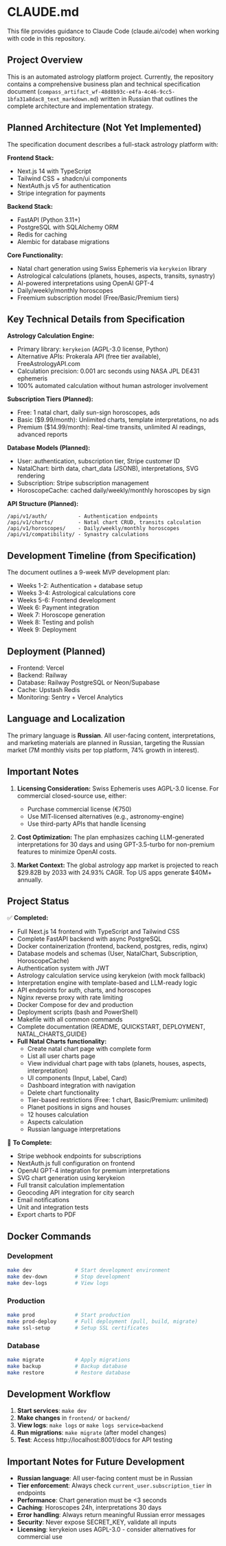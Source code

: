 # CLAUDE.md

This file provides guidance to Claude Code (claude.ai/code) when working with code in this repository.

## Project Overview

This is an automated astrology platform project. Currently, the repository contains a comprehensive business plan and technical specification document (`compass_artifact_wf-48d8b93c-e4fa-4c46-9cc5-1bfa31a8dac8_text_markdown.md`) written in Russian that outlines the complete architecture and implementation strategy.

## Planned Architecture (Not Yet Implemented)

The specification document describes a full-stack astrology platform with:

**Frontend Stack:**
- Next.js 14 with TypeScript
- Tailwind CSS + shadcn/ui components
- NextAuth.js v5 for authentication
- Stripe integration for payments

**Backend Stack:**
- FastAPI (Python 3.11+)
- PostgreSQL with SQLAlchemy ORM
- Redis for caching
- Alembic for database migrations

**Core Functionality:**
- Natal chart generation using Swiss Ephemeris via `kerykeion` library
- Astrological calculations (planets, houses, aspects, transits, synastry)
- AI-powered interpretations using OpenAI GPT-4
- Daily/weekly/monthly horoscopes
- Freemium subscription model (Free/Basic/Premium tiers)

## Key Technical Details from Specification

**Astrology Calculation Engine:**
- Primary library: `kerykeion` (AGPL-3.0 license, Python)
- Alternative APIs: Prokerala API (free tier available), FreeAstrologyAPI.com
- Calculation precision: 0.001 arc seconds using NASA JPL DE431 ephemeris
- 100% automated calculation without human astrologer involvement

**Subscription Tiers (Planned):**
- Free: 1 natal chart, daily sun-sign horoscopes, ads
- Basic ($9.99/month): Unlimited charts, template interpretations, no ads
- Premium ($14.99/month): Real-time transits, unlimited AI readings, advanced reports

**Database Models (Planned):**
- User: authentication, subscription tier, Stripe customer ID
- NatalChart: birth data, chart_data (JSONB), interpretations, SVG rendering
- Subscription: Stripe subscription management
- HoroscopeCache: cached daily/weekly/monthly horoscopes by sign

**API Structure (Planned):**
```
/api/v1/auth/          - Authentication endpoints
/api/v1/charts/        - Natal chart CRUD, transits calculation
/api/v1/horoscopes/    - Daily/weekly/monthly horoscopes
/api/v1/compatibility/ - Synastry calculations
```

## Development Timeline (from Specification)

The document outlines a 9-week MVP development plan:
- Weeks 1-2: Authentication + database setup
- Weeks 3-4: Astrological calculations core
- Weeks 5-6: Frontend development
- Week 6: Payment integration
- Week 7: Horoscope generation
- Week 8: Testing and polish
- Week 9: Deployment

## Deployment (Planned)

- Frontend: Vercel
- Backend: Railway
- Database: Railway PostgreSQL or Neon/Supabase
- Cache: Upstash Redis
- Monitoring: Sentry + Vercel Analytics

## Language and Localization

The primary language is **Russian**. All user-facing content, interpretations, and marketing materials are planned in Russian, targeting the Russian market (7M monthly visits per top platform, 74% growth in interest).

## Important Notes

1. **Licensing Consideration:** Swiss Ephemeris uses AGPL-3.0 license. For commercial closed-source use, either:
   - Purchase commercial license (€750)
   - Use MIT-licensed alternatives (e.g., astronomy-engine)
   - Use third-party APIs that handle licensing

2. **Cost Optimization:** The plan emphasizes caching LLM-generated interpretations for 30 days and using GPT-3.5-turbo for non-premium features to minimize OpenAI costs.

3. **Market Context:** The global astrology app market is projected to reach $29.82B by 2033 with 24.93% CAGR. Top US apps generate $40M+ annually.

## Project Status

✅ **Completed:**
- Full Next.js 14 frontend with TypeScript and Tailwind CSS
- Complete FastAPI backend with async PostgreSQL
- Docker containerization (frontend, backend, postgres, redis, nginx)
- Database models and schemas (User, NatalChart, Subscription, HoroscopeCache)
- Authentication system with JWT
- Astrology calculation service using kerykeion (with mock fallback)
- Interpretation engine with template-based and LLM-ready logic
- API endpoints for auth, charts, and horoscopes
- Nginx reverse proxy with rate limiting
- Docker Compose for dev and production
- Deployment scripts (bash and PowerShell)
- Makefile with all common commands
- Complete documentation (README, QUICKSTART, DEPLOYMENT, NATAL_CHARTS_GUIDE)
- **Full Natal Charts functionality:**
  - Create natal chart page with complete form
  - List all user charts page
  - View individual chart page with tabs (planets, houses, aspects, interpretation)
  - UI components (Input, Label, Card)
  - Dashboard integration with navigation
  - Delete chart functionality
  - Tier-based restrictions (Free: 1 chart, Basic/Premium: unlimited)
  - Planet positions in signs and houses
  - 12 houses calculation
  - Aspects calculation
  - Russian language interpretations

🔨 **To Complete:**
- Stripe webhook endpoints for subscriptions
- NextAuth.js full configuration on frontend
- OpenAI GPT-4 integration for premium interpretations
- SVG chart generation using kerykeion
- Full transit calculation implementation
- Geocoding API integration for city search
- Email notifications
- Unit and integration tests
- Export charts to PDF

## Docker Commands

### Development
```bash
make dev              # Start development environment
make dev-down         # Stop development
make dev-logs         # View logs
```

### Production
```bash
make prod             # Start production
make prod-deploy      # Full deployment (pull, build, migrate)
make ssl-setup        # Setup SSL certificates
```

### Database
```bash
make migrate          # Apply migrations
make backup           # Backup database
make restore          # Restore database
```

## Development Workflow

1. **Start services**: `make dev`
2. **Make changes** in `frontend/` or `backend/`
3. **View logs**: `make logs` or `make logs service=backend`
4. **Run migrations**: `make migrate` (after model changes)
5. **Test**: Access http://localhost:8001/docs for API testing

## Important Notes for Future Development

- **Russian language**: All user-facing content must be in Russian
- **Tier enforcement**: Always check `current_user.subscription_tier` in endpoints
- **Performance**: Chart generation must be <3 seconds
- **Caching**: Horoscopes 24h, interpretations 30 days
- **Error handling**: Always return meaningful Russian error messages
- **Security**: Never expose SECRET_KEY, validate all inputs
- **Licensing**: kerykeion uses AGPL-3.0 - consider alternatives for commercial use
